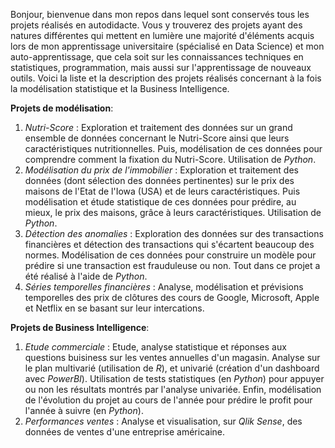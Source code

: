 Bonjour, bienvenue dans mon repos dans lequel sont conservés tous les projets réalisés en autodidacte.
Vous y trouverez des projets ayant des natures différentes qui mettent en lumière une majorité d'éléments acquis lors de mon apprentissage universitaire (spécialisé en Data Science) et mon auto-apprentissage, que cela soit sur les connaissances techniques en statistiques, programmation, mais aussi sur l'apprentissage de nouveaux outils. Voici la liste et la description des projets réalisés concernant à la fois la modélisation statistique et la Business Intelligence.

**Projets de modélisation**:
1. *Nutri-Score* : Exploration et traitement des données sur un grand ensemble de données concernant le Nutri-Score ainsi que leurs caractéristiques nutritionnelles. Puis, modélisation de ces données pour comprendre comment la fixation du Nutri-Score. Utilisation de *Python*.
2. *Modélisation du prix de l'immobilier* : Exploration et traitement des données (dont sélection des données pertinentes) sur le prix des maisons de l'Etat de l'Iowa (USA) et de leurs caractéristiques. Puis modélisation et étude statistique de ces données pour prédire, au mieux, le prix des maisons, grâce à leurs caractéristiques. Utilisation de *Python*.
3. *Détection des anomalies* : Exploration des données sur des transactions financières et détection des transactions qui s'écartent beaucoup des normes. Modélisation de ces données pour construire un modèle pour prédire si une transaction est frauduleuse ou non. Tout dans ce projet a été réalisé à l'aide de *Python*.
4. *Séries temporelles financières* : Analyse, modélisation et prévisions temporelles des prix de clôtures des cours de Google, Microsoft, Apple et Netflix en se basant sur leur intercations.

**Projets de Business Intelligence**:
1. *Etude commerciale* : Etude, analyse statistique et réponses aux questions buisiness sur les ventes annuelles d'un magasin. Analyse sur le plan multivarié (utilisation de *R*), et univarié (création d'un dashboard avec *PowerBI*). Utilisation de tests statistiques (en *Python*) pour appuyer ou non les résultats montrés par l'analyse univariée. Enfin, modélisation de l'évolution du projet au cours de l'année pour prédire le profit pour l'année à suivre (en *Python*).
2. *Performances ventes* : Analyse et visualisation, sur *Qlik Sense*, des données de ventes d'une entreprise américaine. 
